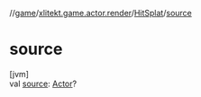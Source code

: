 //[game](../../../index.md)/[xlitekt.game.actor.render](../index.md)/[HitSplat](index.md)/[source](source.md)

# source

[jvm]\
val [source](source.md): [Actor](../../xlitekt.game.actor/-actor/index.md)?
